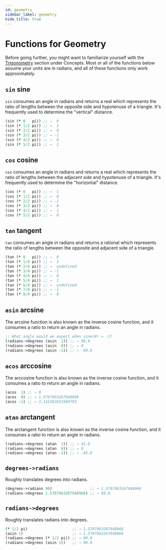 ```yaml
---
id: geometry
sidebar_label: geometry
hide_title: true
---
```


# Functions for Geometry

Before going further, you might want to familiarize yourself with the 
[Trigonometry](trigonometry.md) section under Concepts. Most or all of the
functions below assume your units are in radians, and all of these functions
only work approximately.

## `sin` sine

`sin` consumes an angle in radians and returns a real which represents the ratio
of lengths between the opposite side and hypotenuse of a triangle. It's 
frequently used to determine the "vertical" distance.

``` clojure
(sin (* 0   pi)) ;; →  0
(sin (* 1/2 pi)) ;; →  1
(sin (* 2/2 pi)) ;; →  0
(sin (* 3/2 pi)) ;; → -1
(sin (* 4/2 pi)) ;; →  0
(sin (* 5/2 pi)) ;; →  1
```

## `cos` cosine

`cos` consumes an angle in radians and returns a real which represents the ratio
of lengths between the adjacent side and hypotenuse of a triangle. It's 
frequently used to determine the "horizontal" distance.

``` clojure
(cos (* 0   pi)) ;; →  1
(cos (* 1/2 pi)) ;; →  0
(cos (* 2/2 pi)) ;; → -1
(cos (* 3/2 pi)) ;; →  0
(cos (* 4/2 pi)) ;; →  1
(cos (* 5/2 pi)) ;; →  0
```

## `tan` tangent

`tan` consumes an angle in radians and returns a rational which represents the
ratio of lengths between the opposite and adjacent side of a triangle.

``` clojure
(tan (* 0   pi)) ;; →  0
(tan (* 1/4 pi)) ;; →  1
(tan (* 2/4 pi)) ;; →  undefined
(tan (* 3/4 pi)) ;; → -1
(tan (* 4/4 pi)) ;; →  0
(tan (* 5/4 pi)) ;; →  1
(tan (* 6/4 pi)) ;; →  undefined
(tan (* 7/4 pi)) ;; → -1
(tan (* 8/4 pi)) ;; →  0
```

## `asin` arcsine

The arcsine function is also known as the inverse cosine function, and it 
consumes a ratio to return an angle in radians.

``` clojure
;; What angle would we expect when sine(θ) = -1?
(radians->degrees (asin  1)) ;; → 90.0
(radians->degrees (asin  0)) ;; → 0
(radians->degrees (asin -1)) ;; → -90.0
```

## `acos` arccosine

The arccosine function is also known as the inverse cosine function, and it 
consumes a ratio to return an angle in radians.

``` clojure
(acos  1) ;; → 0
(acos  0) ;; → 1.5707963267948966
(acos -1) ;; → 3.141592653589793
```

## `atan` arctangent

The arctangent function is also known as the inverse cosine function, and it 
consumes a ratio to return an angle in radians.

``` clojure
(radians->degrees (atan  1)) ;; → 45.0
(radians->degrees (atan  0)) ;; → 0
(radians->degrees (atan -1)) ;; → -45.0
```

## `degrees->radians`

Roughly translates degrees into radians.

``` clojure
(degrees->radians 90)                 ;; → 1.5707963267948966
(radians->degrees 1.5707963267948966) ;; → 90.0
```

## `radians->degrees`

Roughly translates radians into degrees.

``` clojure
(* 1/2 pi)                    ;; → 1.5707963267948966
(asin 1)                      ;; → 1.5707963267948966
(radians->degrees (* 1/2 pi)) ;; → 90.0
(radians->degrees (asin 1))   ;; → 90.0
```
